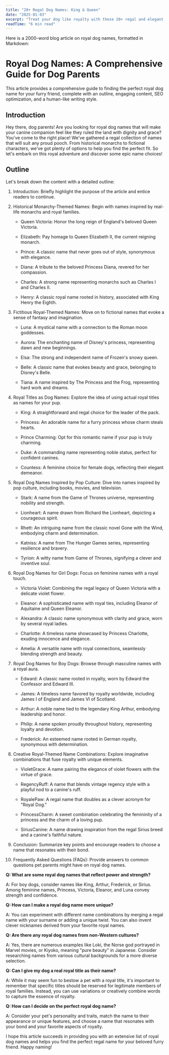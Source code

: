 ```yaml
---
title: "20+ Regal Dog Names: King & Queen"
date: "2025-01-03"
excerpt: "Treat your dog like royalty with these 20+ regal and elegant dog names. Fit for a canine monarch!"
readTime: "6 min read"
---
```


Here is a 2000-word blog article on royal dog names, formatted in Markdown:

# Royal Dog Names: A Comprehensive Guide for Dog Parents

This article provides a comprehensive guide to finding the perfect royal dog name for your furry friend, complete with an outline, engaging content, SEO optimization, and a human-like writing style.

## Introduction

Hey there, dog parents! Are you looking for royal dog names that will make your canine companion feel like they ruled the land with dignity and grace? You've come to the right place! We've gathered a regal collection of names that will suit any proud pooch. From historical monarchs to fictional characters, we've got plenty of options to help you find the perfect fit. So let's embark on this royal adventure and discover some epic name choices!

## Outline

Let's break down the content with a detailed outline:

1. Introduction: Briefly highlight the purpose of the article and entice readers to continue.

2. Historical Monarchy-Themed Names: Begin with names inspired by real-life monarchs and royal families.

   - Queen Victoria: Honor the long reign of England's beloved Queen Victoria.

   - Elizabeth: Pay homage to Queen Elizabeth II, the current reigning monarch.

   - Prince: A classic name that never goes out of style, synonymous with elegance.

   - Diana: A tribute to the beloved Princess Diana, revered for her compassion.

   - Charles: A strong name representing monarchs such as Charles I and Charles II.

   - Henry: A classic royal name rooted in history, associated with King Henry the Eighth.

3. Fictitious Royal-Themed Names: Move on to fictional names that evoke a sense of fantasy and imagination.

   - Luna: A mystical name with a connection to the Roman moon goddesses.

   - Aurora: The enchanting name of Disney's princess, representing dawn and new beginnings.

   - Elsa: The strong and independent name of Frozen's snowy queen.

   - Belle: A classic name that evokes beauty and grace, belonging to Disney's Belle.

   - Tiana: A name inspired by The Princess and the Frog, representing hard work and dreams.

4. Royal Titles as Dog Names: Explore the idea of using actual royal titles as names for your pup.

   - King: A straightforward and regal choice for the leader of the pack.

   - Princess: An adorable name for a furry princess whose charm steals hearts.

   - Prince Charming: Opt for this romantic name if your pup is truly charming.

   - Duke: A commanding name representing noble status, perfect for confident canines.

   - Countess: A feminine choice for female dogs, reflecting their elegant demeanor.

5. Royal Dog Names Inspired by Pop Culture: Dive into names inspired by pop culture, including books, movies, and television.

   - Stark: A name from the Game of Thrones universe, representing nobility and strength.

   - Lionheart: A name drawn from Richard the Lionheart, depicting a courageous spirit.

   - Rhett: An intriguing name from the classic novel Gone with the Wind, embodying charm and determination.

   - Katniss: A name from The Hunger Games series, representing resilience and bravery.

   - Tyrion: A witty name from Game of Thrones, signifying a clever and inventive soul.

6. Royal Dog Names for Girl Dogs: Focus on feminine names with a royal touch.

   - Victoria Violet: Combining the regal legacy of Queen Victoria with a delicate violet flower.

   - Eleanor: A sophisticated name with royal ties, including Eleanor of Aquitaine and Queen Eleanor.

   - Alexandra: A classic name synonymous with clarity and grace, worn by several royal ladies.

   - Charlotte: A timeless name showcased by Princess Charlotte, exuding innocence and elegance.

   - Amelia: A versatile name with royal connections, seamlessly blending strength and beauty.

7. Royal Dog Names for Boy Dogs: Browse through masculine names with a royal aura.

   - Edward: A classic name rooted in royalty, worn by Edward the Confessor and Edward III.

   - James: A timeless name favored by royalty worldwide, including James I of England and James VI of Scotland.

   - Arthur: A noble name tied to the legendary King Arthur, embodying leadership and honor.

   - Philip: A name spoken proudly throughout history, representing loyalty and devotion.

   - Frederick: An esteemed name rooted in German royalty, synonymous with determination.

8. Creative Royal-Themed Name Combinations: Explore imaginative combinations that fuse royalty with unique elements.

   - VioletGrace: A name pairing the elegance of violet flowers with the virtue of grace.

   - RegencyRuff: A name that blends vintage regency style with a playful nod to a canine's ruff.

   - RoyalePaw: A regal name that doubles as a clever acronym for "Royal Dog."

   - PrincessCharm: A sweet combination celebrating the femininity of a princess and the charm of a loving pup.

   - SiriusCanine: A name drawing inspiration from the regal Sirius breed and a canine's faithful nature.

9. Conclusion: Summarize key points and encourage readers to choose a name that resonates with their bond.

10. Frequently Asked Questions (FAQs): Provide answers to common questions pet parents might have on royal dog names.

   **Q: What are some royal dog names that reflect power and strength?**

   A: For boy dogs, consider names like King, Arthur, Frederick, or Sirius. Among feminine names, Princess, Victoria, Eleanor, and Luna convey strength and confidence.

   **Q: How can I make a royal dog name more unique?**

   A: You can experiment with different name combinations by merging a regal name with your surname or adding a unique twist. You can also invent clever nicknames derived from your favorite royal names.

   **Q: Are there any royal dog names from non-Western cultures?**

   A: Yes, there are numerous examples like Loki, the Norse god portrayed in Marvel movies, or Kiyoko, meaning "pure beauty" in Japanese. Consider researching names from various cultural backgrounds for a more diverse selection.

   **Q: Can I give my dog a real royal title as their name?**

   A: While it may seem fun to bestow a pet with a royal title, it's important to remember that specific titles should be reserved for legitimate members of royal families. Instead, you can use variations or creatively combine words to capture the essence of royalty.

   **Q: How can I decide on the perfect royal dog name?**

   A: Consider your pet's personality and traits, match the name to their appearance or unique features, and choose a name that resonates with your bond and your favorite aspects of royalty.

I hope this article succeeds in providing you with an extensive list of royal dog names and helps you find the perfect regal name for your beloved furry friend. Happy naming!